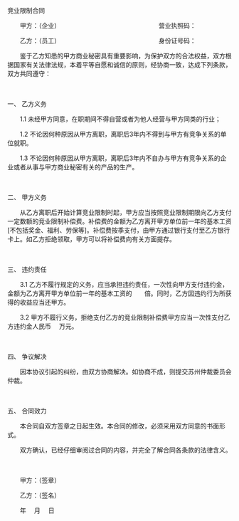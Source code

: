 



竞业限制合同



 

　　甲方：（企业）　　　　　　　　　　　　　　　　 营业执照码：

　　乙方：（员工）　　　　　　　　　　　　　　　　 身份证号码：　　

　　鉴于乙方知悉的甲方商业秘密具有重要影响，为保护双方的合法权益，双方根据国家有关法律法规，本着平等自愿和诚信的原则，经协商一致，达成下列条款，双方共同遵守：

　　

一、
乙方义务

　　1.1 未经甲方同意，在职期间不得自营或者为他人经营与甲方同类的行业；

　　1.2 不论因何种原因从甲方离职，离职后3年内不得到与甲方有竞争关系的单位就职。

　　1.3 不论因何种原因从甲方离职，离职后3年内不自办与甲方有竞争关系的企业或者从事与甲方商业秘密有关的产品的生产。

　　

二、
甲方义务

　　从乙方离职后开始计算竞业限制时起，甲方应当按照竞业限制期限向乙方支付一定数额的竞业限制补偿费。补偿费的金额为乙方离开甲方单位前一年的基本工资[不包括奖金、福利、劳保等]。补偿费按季支付，由甲方通过银行支付至乙方银行卡上。如乙方拒绝领取，甲方可以将补偿费向有关方面提存。

　　

三、
违约责任

　　3.1 乙方不履行规定的义务，应当承担违约责任，一次性向甲方支付违约金，金额为乙方离开甲方单位前一年的基本工资的　　倍。同时，乙方因违约行为所获得的收益应当还甲方。

　　3.2 甲方不履行义务，拒绝支付乙方的竞业限制补偿费甲方应当一次性支付乙方违约金人民币　 万元。

　　

四、
争议解决

　　因本协议引起的纠纷，由双方协商解决。如协商不成，则提交苏州仲裁委员会仲裁。

　　

五、
合同效力

　　本合同自双方签章之日起生效。本合同的修改，必须采用双方同意的书面形式。　　

　　双方确认，已经仔细审阅过合同的内容，并完全了解合同各条款的法律含义。　　

　　

　　甲方：（签章）　　　　　　　　　　　　　　 

　　乙方：（签名）　　　 

　　年　 月　 日